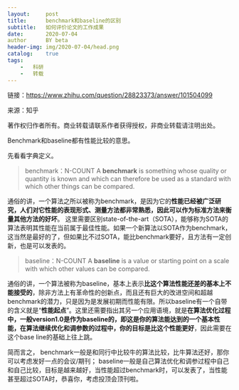 ```yaml
---
layout:		post
title:		benchmark和baseline的区别
subtitle:	如何评价论文的工作成果
date:		2020-07-04
author		BY beta
header-img:	img/2020-07-04/head.png
catalog:	true
tags:
	-	科研
	-	转载
---
```


链接：https://www.zhihu.com/question/28823373/answer/101504099

来源：知乎

著作权归作者所有。商业转载请联系作者获得授权，非商业转载请注明出处。



Benchmark和baseline都有性能比较的意思。

先看看字典定义。

> benchmark：N-COUNT A **benchmark** is something whose quality or quantity is known and which can therefore be used as a standard with which other things can be compared.

通俗的讲，一个算法之所以被称为benchmark，是因为它的**性能已经被广泛研究，人们对它性能的表现形式、测量方法都非常熟悉，因此可以作为标准方法来衡量其他方法的好坏**。
这里需要区别state-of-the-art（SOTA），能够称为SOTA的算法表明其性能在当前属于最佳性能。如果一个新算法以SOTA作为benchmark，这当然是最好的了，但如果比不过SOTA，能比benchmark要好，且方法有一定创新，也是可以发表的。

> baseline：N-COUNT A **baseline** is a value or starting point on a scale with which other values can be compared.

通俗的讲，一个算法被称为baseline，基本上表示**比这个算法性能还差的基本上不能接受的**，除非方法上有革命性的创新点，而且还有巨大的改进空间和超越benchmark的潜力，只是因为是发展初期而性能有限。所以baseline有一个自带的含义就是“**性能起点**”。这里还需要指出其另一个应用语境，就是**在算法优化过程中，一般version1.0是作为baseline的，即这是你的算法能达到的一个基本性能，在算法继续优化和调参数的过程中，你的目标是比这个性能更好**，因此需要在这个base line的基础上往上跳。

简而言之，
benchmark一般是和同行中比较牛的算法比较，比牛算法还好，那你可以考虑发好一点的会议/期刊；
baseline一般是自己算法优化和调参过程中自己和自己比较，目标是越来越好，当性能超过benchmark时，可以发表了，当性能甚至超过SOTA时，恭喜你，考虑投顶会顶刊啦。